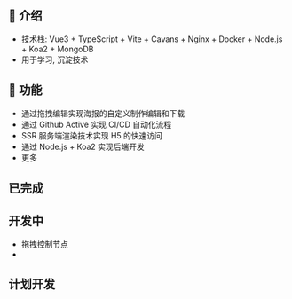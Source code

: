 ## 🌋 介绍
- 技术栈: Vue3 + TypeScript + Vite + Cavans + Nginx + Docker + Node.js + Koa2 + MongoDB
- 用于学习, 沉淀技术

## 📜 功能
- 通过拖拽编辑实现海报的自定义制作编辑和下载
- 通过 Github Active 实现 CI/CD 自动化流程
- SSR 服务端渲染技术实现 H5 的快速访问
- 通过 Node.js + Koa2 实现后端开发
- 更多


## 已完成

## 开发中
- 拖拽控制节点
- 

## 计划开发

